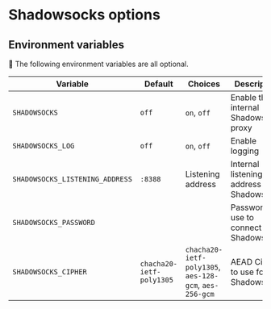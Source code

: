 # Shadowsocks options

## Environment variables

💁 The following environment variables are all optional.

| Variable | Default | Choices | Description |
| --- | --- | --- | --- |
| `SHADOWSOCKS` | `off` | `on`, `off` | Enable the internal Shadowsocks proxy |
| `SHADOWSOCKS_LOG` | `off` | `on`, `off` | Enable logging |
| `SHADOWSOCKS_LISTENING_ADDRESS` | `:8388` | Listening address | Internal listening address for Shadowsocks |
| `SHADOWSOCKS_PASSWORD` | |  | Password to use to connect to Shadowsocks |
| `SHADOWSOCKS_CIPHER` | `chacha20-ietf-poly1305` | `chacha20-ietf-poly1305`, `aes-128-gcm`, `aes-256-gcm` | AEAD Cipher to use for Shadowsocks |
